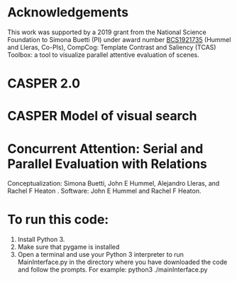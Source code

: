 # Acknowledgements

This work was supported by a 2019 grant from the National Science Foundation to Simona Buetti (PI) under award number [BCS1921735](https://www.nsf.gov/awardsearch/showAward?AWD_ID=1921735&HistoricalAwards=false ) (Hummel and Lleras, Co-PIs), CompCog: Template Contrast and Saliency (TCAS) Toolbox: a tool to visualize parallel attentive evaluation of scenes.

# CASPER 2.0
# CASPER Model of visual search 
# Concurrent Attention: Serial and Parallel Evaluation with Relations
Conceptualization: Simona Buetti, John E Hummel, Alejandro Lleras, and Rachel F Heaton .
Software: John E Hummel and Rachel F Heaton.

# To run this code:

1. Install Python 3.
2. Make sure that pygame is installed 
3. Open a terminal and use your Python 3 interpreter to run MainInterface.py in the directory where you have downloaded the code and follow the prompts.
For example:
python3 ./mainInterface.py
